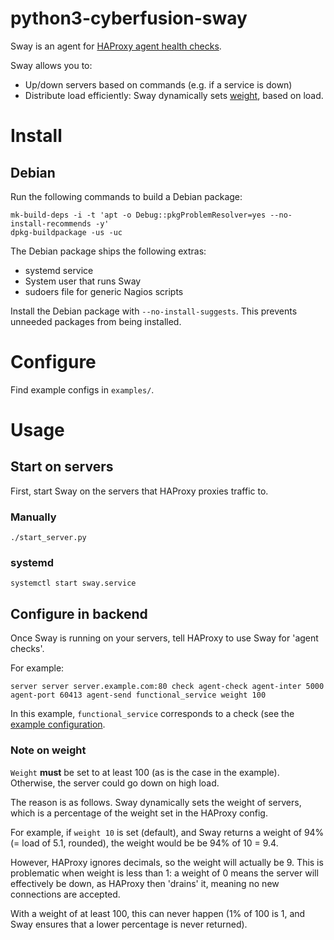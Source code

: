# python3-cyberfusion-sway

Sway is an agent for [HAProxy agent health checks](https://cbonte.github.io/haproxy-dconv/2.4/configuration.html#agent-check).

Sway allows you to:

- Up/down servers based on commands (e.g. if a service is down)
- Distribute load efficiently: Sway dynamically sets [weight](https://docs.haproxy.org/2.6/configuration.html#weight), based on load.

# Install

## Debian

Run the following commands to build a Debian package:

    mk-build-deps -i -t 'apt -o Debug::pkgProblemResolver=yes --no-install-recommends -y'
    dpkg-buildpackage -us -uc

The Debian package ships the following extras:

- systemd service
- System user that runs Sway
- sudoers file for generic Nagios scripts

Install the Debian package with `--no-install-suggests`. This prevents unneeded packages from being installed.

# Configure

Find example configs in `examples/`.

# Usage

## Start on servers

First, start Sway on the servers that HAProxy proxies traffic to.

### Manually

    ./start_server.py

### systemd

    systemctl start sway.service

## Configure in backend

Once Sway is running on your servers, tell HAProxy to use Sway for 'agent checks'.

For example:

    server server server.example.com:80 check agent-check agent-inter 5000 agent-port 60413 agent-send functional_service weight 100

In this example, `functional_service` corresponds to a check (see the [example configuration](examples/sway.yml).

### Note on weight

`Weight` **must** be set to at least 100 (as is the case in the example). Otherwise, the server could go down on high load.

The reason is as follows. Sway dynamically sets the weight of servers, which is a percentage of the weight set in the HAProxy config.

For example, if `weight 10` is set (default), and Sway returns a weight of 94% (= load of 5.1, rounded), the weight would be be 94% of 10 = 9.4.

However, HAProxy ignores decimals, so the weight will actually be 9. This is problematic when weight is less than 1: a weight of 0 means the server will effectively be down, as HAProxy then 'drains' it, meaning no new connections are accepted.

With a weight of at least 100, this can never happen (1% of 100 is 1, and Sway ensures that a lower percentage is never returned).

